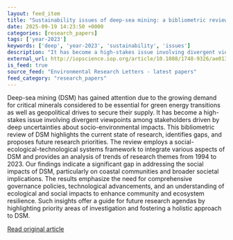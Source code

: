```yaml
---
layout: feed_item
title: "Sustainability issues of deep-sea mining: a bibliometric review and research priorities"
date: 2025-09-19 14:23:50 +0000
categories: [research_papers]
tags: ['year-2023']
keywords: ['deep', 'year-2023', 'sustainability', 'issues']
description: "It has become a high-stakes issue involving divergent viewpoints among stakeholders driven by deep uncertainties about socio-environmental impacts"
external_url: http://iopscience.iop.org/article/10.1088/1748-9326/ae013f
is_feed: true
source_feed: "Environmental Research Letters - latest papers"
feed_category: "research_papers"
---
```


Deep-sea mining (DSM) has gained attention due to the growing demand for critical minerals considered to be essential for green energy transitions as well as geopolitical drives to secure their supply. It has become a high-stakes issue involving divergent viewpoints among stakeholders driven by deep uncertainties about socio-environmental impacts. This bibliometric review of DSM highlights the current state of research, identifies gaps, and proposes future research priorities. The review employs a social-ecological-technological systems framework to integrate various aspects of DSM and provides an analysis of trends of research themes from 1994 to 2023. Our findings indicate a significant gap in addressing the social impacts of DSM, particularly on coastal communities and broader societal implications. The results emphasize the need for comprehensive governance policies, technological advancements, and an understanding of ecological and social impacts to enhance community and ecosystem resilience. Such insights offer a guide for future research agendas by highlighting priority areas of investigation and fostering a holistic approach to DSM.

[Read original article](http://iopscience.iop.org/article/10.1088/1748-9326/ae013f)
